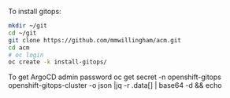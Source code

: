To install gitops:
```bash
mkdir ~/git
cd ~/git
git clone https://github.com/mmwillingham/acm.git
cd acm
# oc login
oc create -k install-gitops/
```
To get ArgoCD admin password
oc get secret -n openshift-gitops openshift-gitops-cluster -o json |jq -r .data[] | base64 -d && echo